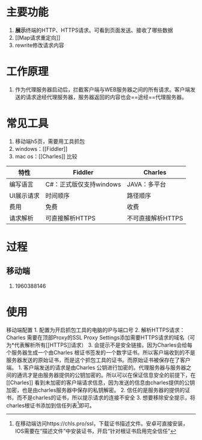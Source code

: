 # 主要功能
1. **展示**终端的HTTP、HTTPS请求。可看到页面发送、接收了哪些数据
2. [[Map请求重定向]]
3. rewrite修改请求内容
# 工作原理
1. 作为代理服务器启动后，拦截客户端与WEB服务器之间的所有请求。客户端发送的请求途经代理服务器，服务器返回的内容也会==途经==代理服务器。

# 常见工具
1. 移动端h5页，需要用工具抓包
2. windows：[[Fiddler]] 
3. mac os：[[Charles]] 
比较

| 特性 | Fiddler | Charles |
| --- | --- | --- |
| 编写语言 | C#：正式版仅支持windows | JAVA：多平台 |
| UI展示请求 | 时间顺序 | 路径顺序 |
| 费用 | 免费 | 收费 |
| 请求解析 | 可直接解析HTTPS | 不可直接解析HTTPS |
# 过程
## 移动端
1. 1960388146
# 使用
移动端配置
	1. 配置为开启抓包工具的电脑的IP与端口号
	2. 解析HTTPS请求：Charles 需要在顶部Proxy的SSL Proxy Settings添加需要HTTPS请求的域名（可为\*代表解析所有[[HTTPS]]请求）
	3. 会提示不是安全链接。因为Charles会给每个服务器生成一个由Charles 根证书签发的一个数字证书。所以客户端收到的不是服务器发送的原始证书，而是这个抓包工具的证书。而原始证书被保存在了客户端。
		1. 客户端发送的请求是由Charles 公钥进行加密的。代理服务器与服务器之间的通讯才是由服务器提供的公钥加密的。所以可以在保证信息安全的前提下，在[[Charles]] 看到未加密的客户端请求信息，因为发送的信息由charles提供的公钥加密，也是由charles服务器中保存的私钥解密。
		2. 信任的是服务器的提供的证书，而不是charles的证书，所以提示请求的连接不安全
		3. 想要移除安全提示，将charles根证书添加到信任列表[^1]即可。

[^1]: 在移动端访问https://chls.pro/ssl，下载证书描述文件。安卓可直接安装，IOS需要在“描述文件”中安装证书，开启“针对根证书启用完全信任”